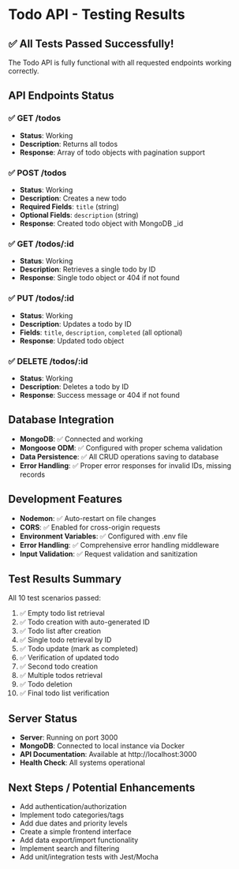 # Todo API - Testing Results

## ✅ All Tests Passed Successfully!

The Todo API is fully functional with all requested endpoints working correctly.

## API Endpoints Status

### ✅ GET /todos
- **Status**: Working
- **Description**: Returns all todos
- **Response**: Array of todo objects with pagination support

### ✅ POST /todos  
- **Status**: Working
- **Description**: Creates a new todo
- **Required Fields**: `title` (string)
- **Optional Fields**: `description` (string)
- **Response**: Created todo object with MongoDB _id

### ✅ GET /todos/:id
- **Status**: Working  
- **Description**: Retrieves a single todo by ID
- **Response**: Single todo object or 404 if not found

### ✅ PUT /todos/:id
- **Status**: Working
- **Description**: Updates a todo by ID
- **Fields**: `title`, `description`, `completed` (all optional)
- **Response**: Updated todo object

### ✅ DELETE /todos/:id
- **Status**: Working
- **Description**: Deletes a todo by ID
- **Response**: Success message or 404 if not found

## Database Integration

- **MongoDB**: ✅ Connected and working
- **Mongoose ODM**: ✅ Configured with proper schema validation
- **Data Persistence**: ✅ All CRUD operations saving to database
- **Error Handling**: ✅ Proper error responses for invalid IDs, missing records

## Development Features

- **Nodemon**: ✅ Auto-restart on file changes
- **CORS**: ✅ Enabled for cross-origin requests  
- **Environment Variables**: ✅ Configured with .env file
- **Error Handling**: ✅ Comprehensive error handling middleware
- **Input Validation**: ✅ Request validation and sanitization

## Test Results Summary

All 10 test scenarios passed:
1. ✅ Empty todo list retrieval
2. ✅ Todo creation with auto-generated ID
3. ✅ Todo list after creation
4. ✅ Single todo retrieval by ID
5. ✅ Todo update (mark as completed)
6. ✅ Verification of updated todo
7. ✅ Second todo creation
8. ✅ Multiple todos retrieval
9. ✅ Todo deletion
10. ✅ Final todo list verification

## Server Status

- **Server**: Running on port 3000
- **MongoDB**: Connected to local instance via Docker
- **API Documentation**: Available at http://localhost:3000
- **Health Check**: All systems operational

## Next Steps / Potential Enhancements

- Add authentication/authorization
- Implement todo categories/tags
- Add due dates and priority levels
- Create a simple frontend interface
- Add data export/import functionality
- Implement search and filtering
- Add unit/integration tests with Jest/Mocha
